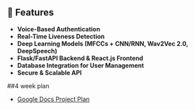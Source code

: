 ## 🚀 Features
- **Voice-Based Authentication**
- **Real-Time Liveness Detection**
- **Deep Learning Models (MFCCs + CNN/RNN, Wav2Vec 2.0, DeepSpeech)**
- **Flask/FastAPI Backend & React.js Frontend**
- **Database Integration for User Management**
- **Secure & Scalable API**

##4 week plan
- [Google Docs Project Plan](https://docs.google.com/document/d/1A3hcYH3ybFXRbV9O_rko1MxbW0xRSroI2sqrgjdOUOM/edit?usp=sharing)

